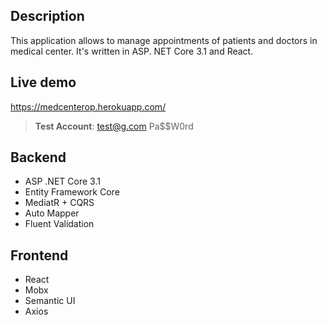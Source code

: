 ## Description
This application allows to manage appointments of patients and doctors in medical center. It's written in ASP. NET Core 3.1 and React.
## Live demo
https://medcenterop.herokuapp.com/
> **Test Account**:
> test@g.com
> Pa$$W0rd

## Backend
- ASP .NET Core 3.1
- Entity Framework Core
- MediatR + CQRS
- Auto Mapper
- Fluent Validation
## Frontend
- React
- Mobx
- Semantic UI
- Axios